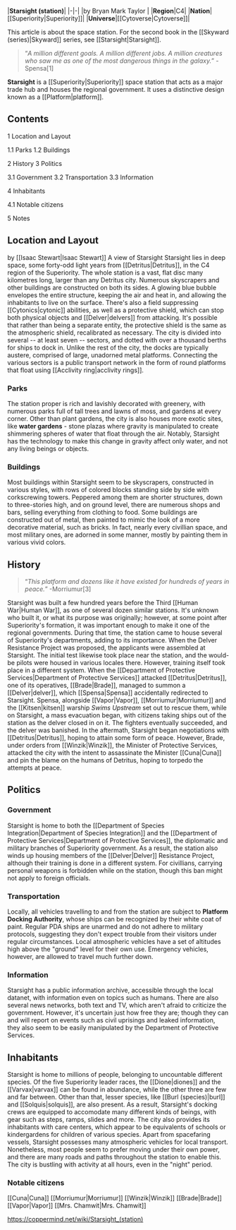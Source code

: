 |**Starsight (station)**|
|-|-|
|by  Bryan Mark Taylor |
|**Region**|C4|
|**Nation**|[[Superiority\|Superiority]]|
|**Universe**|[[Cytoverse\|Cytoverse]]|

This article is about the space station. For the second book in the [[Skyward (series)\|Skyward]] series, see [[Starsight\|Starsight]].
>“*A million different goals. A million different jobs. A million creatures who saw me as one of the most dangerous things in the galaxy.*”
\-Spensa[1]


**Starsight** is a [[Superiority\|Superiority]] space station that acts as a major trade hub and houses the regional government. It uses a distinctive design known as a [[Platform\|platform]].

## Contents

1 Location and Layout

1.1 Parks
1.2 Buildings


2 History
3 Politics

3.1 Government
3.2 Transportation
3.3 Information


4 Inhabitants

4.1 Notable citizens


5 Notes


## Location and Layout
 by [[Isaac Stewart\|Isaac Stewart]] A view of Starsight
Starsight lies in deep space, some forty-odd light years from [[Detritus\|Detritus]], in the C4 region of the Superiority. The whole station is a vast, flat disc many kilometres long, larger than any Detritus city. Numerous skyscrapers and other buildings are constructed on both its sides. A glowing blue bubble envelopes the entire structure, keeping the air and heat in, and allowing the inhabitants to live on the surface. There's also a field suppressing [[Cytonics\|cytonic]] abilities, as well as a protective shield, which can stop both physical objects and [[Delver\|delvers]] from attacking. It's possible that rather than being a separate entity, the protective shield is the same as the atmospheric shield, recalibrated as necessary.
The city is divided into several -- at least seven -- sectors, and dotted with over a thousand berths for ships to dock in. Unlike the rest of the city, the docks are typically austere, comprised of large, unadorned metal platforms. Connecting the various sectors is a public transport network in the form of round platforms that float using [[Acclivity ring\|acclivity rings]].

### Parks
The station proper is rich and lavishly decorated with greenery, with numerous parks full of tall trees and lawns of moss, and gardens at every corner. Other than plant gardens, the city is also houses more exotic sites, like **water gardens** - stone plazas where gravity is manipulated to create shimmering spheres of water that float through the air. Notably, Starsight has the technology to make this change in gravity affect only water, and not any living beings or objects.

### Buildings
Most buildings within Starsight seem to be skyscrapers, constructed in various styles, with rows of colored blocks standing side by side with corkscrewing towers. Peppered among them are shorter structures, down to three-stories high, and on ground level, there are numerous shops and bars, selling everything from clothing to food. Some buildings are constructed out of metal, then painted to mimic the look of a more decorative material, such as bricks. In fact, nearly every civillian space, and most military ones, are adorned in some manner, mostly by painting them in various vivid colors.

## History
>“*This platform and dozens like it have existed for hundreds of years in peace.*”
\-Morriumur[3]


Starsight was built a few hundred years before the Third [[Human War\|Human War]], as one of several dozen similar stations. It's unknown who built it, or what its purpose was originally; however, at some point after Superiority's formation, it was important enough to make it one of the regional governments. During that time, the station came to house several of Superiority's departments, adding to its importance.
When the Delver Resistance Project was proposed, the applicants were assembled at Starsight. The initial test likewise took place near the station, and the would-be pilots were housed in various locales there. However, training itself took place in a different system.
When the [[Department of Protective Services\|Department of Protective Services]] attacked [[Detritus\|Detritus]], one of its operatives, [[Brade\|Brade]], managed to summon a [[Delver\|delver]], which [[Spensa\|Spensa]] accidentally redirected to Starsight. Spensa, alongside [[Vapor\|Vapor]], [[Morriumur\|Morriumur]] and the [[Kitsen\|kitsen]] warship *Swims Upstream* set out to rescue them, while on Starsight, a mass evacuation began, with citizens taking ships out of the station as the delver closed in on it. The fighters eventually succeeded, and the delver was banished.
In the aftermath, Starsight began negotiations with [[Detritus\|Detritus]], hoping to attain some form of peace. However, Brade, under orders from [[Winzik\|Winzik]], the Minister of Protective Services, attacked the city with the intent to assassinate the Minister [[Cuna\|Cuna]] and pin the blame on the humans of Detritus, hoping to torpedo the attempts at peace.

## Politics
### Government
Starsight is home to both the [[Department of Species Integration\|Department of Species Integration]] and the [[Department of Protective Services\|Department of Protective Services]], the diplomatic and military branches of Superiority government. As a result, the station also winds up housing members of the [[Delver\|Delver]] Resistance Project, although their training is done in a different system.
For civillians, carrying personal weapons is forbidden while on the station, though this ban might not apply to foreign officials.

### Transportation
Locally, all vehicles travelling to and from the station are subject to **Platform Docking Authority**, whose ships can be recognized by their white coat of paint. Regular PDA ships are unarmed and do not adhere to military protocols, suggesting they don't expect trouble from their visitors under regular circumstances.
Local atmospheric vehicles have a set of altitudes high above the "ground" level for their own use. Emergency vehicles, however, are allowed to travel much further down.

### Information
Starsight has a public information archive, accessible through the local datanet, with information even on topics such as humans. There are also several news networks, both text and TV, which aren't afraid to criticize the government. However, it's uncertain just how free they are; though they can and will report on events such as civil uprisings and leaked information, they also seem to be easily manipulated by the Department of Protective Services.

## Inhabitants
Starsight is home to millions of people, belonging to uncountable different species. Of the five Superiority leader races, the [[Dione\|diones]] and the [[Varvax\|varvax]] can be found in abundance, while the other three are few and far between. Other than that, lesser species, like [[Burl (species)\|burl]] and [[Solquis\|solquis]], are also present. As a result, Starsight's docking crews are equipped to accomodate many different kinds of beings, with gear such as steps, ramps, slides and more. The city also provides its inhabitants with care centers, which appear to be equivalents of schools or kindergardens for children of various species.
Apart from spacefaring vessels, Starsight possesses many atmospheric vehicles for local transport. Nonetheless, most people seem to prefer moving under their own power, and there are many roads and paths throughout the station to enable this. The city is bustling with activity at all hours, even in the "night" period.

### Notable citizens

[[Cuna\|Cuna]]
[[Morriumur\|Morriumur]]
[[Winzik\|Winzik]]
[[Brade\|Brade]]
[[Vapor\|Vapor]]
[[Mrs. Chamwit\|Mrs. Chamwit]]



https://coppermind.net/wiki/Starsight_(station)